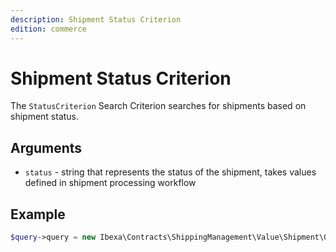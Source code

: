 ```yaml
---
description: Shipment Status Criterion
edition: commerce
---
```


# Shipment Status Criterion

The `StatusCriterion` Search Criterion searches for shipments based on shipment status.

## Arguments

- `status` - string that represents the status of the shipment, takes values defined in shipment processing workflow

## Example

``` php
$query->query = new Ibexa\Contracts\ShippingManagement\Value\Shipment\Query\Criterion\StatusCriterion('pending');
```
